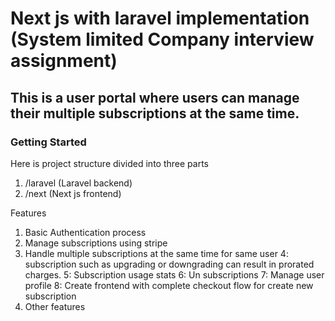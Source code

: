 # Next js with laravel implementation (System limited Company interview assignment)

## This is a user portal where users can manage their multiple subscriptions at the same time.

### Getting Started

Here is project structure divided into three parts

1. /laravel (Laravel backend)
2. /next (Next js frontend) 

Features

1. Basic Authentication process
2. Manage subscriptions using stripe
3. Handle multiple subscriptions at the same time for same user
4: subscription such as upgrading or downgrading can result in prorated charges.
5: Subscription usage stats
6: Un subscriptions
7: Manage user profile
8: Create frontend with complete checkout flow for create new subscription
9. Other features
